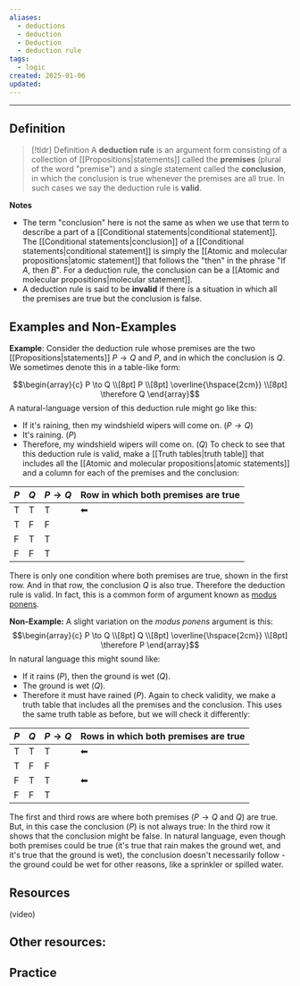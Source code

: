 ```yaml
---
aliases:
  - deductions
  - deduction
  - Deduction
  - deduction rule
tags:
  - logic
created: 2025-01-06
updated:
---
```

---
## Definition 

> [!tldr] Definition
> A **deduction rule** is an argument form consisting of a collection of [[Propositions|statements]] called the **premises** (plural of the word "premise") and a single statement called the **conclusion**, in which the conclusion is true whenever the premises are all true. In such cases we say the deduction rule is **valid**. 

**Notes**
- The term "conclusion" here is not the same as when we use that term to describe a part of a [[Conditional statements|conditional statement]]. The [[Conditional statements|conclusion]] of a [[Conditional statements|conditional statement]] is simply the [[Atomic and molecular propositions|atomic statement]] that follows the "then" in the phrase "If $A$, then $B$". For a deduction rule, the conclusion can be a [[Atomic and molecular propositions|molecular statement]]. 
- A deduction rule is said to be **invalid** if there is a situation in which all the premises are true but the conclusion is false. 

## Examples and Non-Examples

**Example**: Consider the deduction rule whose premises are the two [[Propositions|statements]] $P \rightarrow Q$ and $P$, and in which the conclusion is $Q$. We sometimes denote this in a table-like form: 

$$\begin{array}{c} P \to Q \\[8pt] P \\[8pt] \overline{\hspace{2cm}} \\[8pt] \therefore Q \end{array}$$
A natural-language version of this deduction rule might go like this: 
- If it's raining, then my windshield wipers will come on. ($P \rightarrow Q$)
- It's raining. ($P$)
- Therefore, my windshield wipers will come on. ($Q$)
To check to see that this deduction rule is valid, make a [[Truth tables|truth table]] that includes all the [[Atomic and molecular propositions|atomic statements]] and a column for each of the premises and the conclusion: 

| $P$ | $Q$ | $P \rightarrow Q$ | Row in which both premises are true |
| --- | --- | ----------------- | ----------------------------------- |
| T   | T   | T                 | ⬅                                   |
| T   | F   | F                 |                                     |
| F   | T   | T                 |                                     |
| F   | F   | T                 |                                     |
 There is only one condition where both premises are true, shown in the first row. And in that row, the conclusion $Q$ is also true. Therefore the deduction rule is valid. In fact, this is a common form of argument known as [modus ponens](https://en.wikipedia.org/wiki/Modus_ponens). 

**Non-Example:** A slight variation on the *modus ponens* argument is this: 
$$\begin{array}{c} P \to Q \\[8pt] Q \\[8pt] \overline{\hspace{2cm}} \\[8pt] \therefore P \end{array}$$
In natural language this might sound like: 
- If it rains ($P$), then the ground is wet ($Q$). 
- The ground is wet ($Q$). 
- Therefore it must have rained ($P$). 
Again to check validity, we make a truth table that includes all the premises and the conclusion. This uses the same truth table as before, but we will check it differently: 

| $P$ | $Q$ | $P \rightarrow Q$ | Rows in which both premises are true |
| --- | --- | ----------------- | ------------------------------------ |
| T   | T   | T                 | ⬅                                    |
| T   | F   | F                 |                                      |
| F   | T   | T                 | ⬅                                    |
| F   | F   | T                 |                                      |
The first and third rows are where both premises ($P \rightarrow Q$ and $Q$) are true. But, in this case the conclusion ($P$) is not always true: In the third row it shows that the conclusion might be false. In natural language, even though both premises could be true (it's true that rain makes the ground wet, and it's true that the ground is wet), the conclusion doesn't necessarily follow - the ground could be wet for other reasons, like a sprinkler or spilled water.

## Resources 

(video)

Other resources: 
- 

## Practice 

